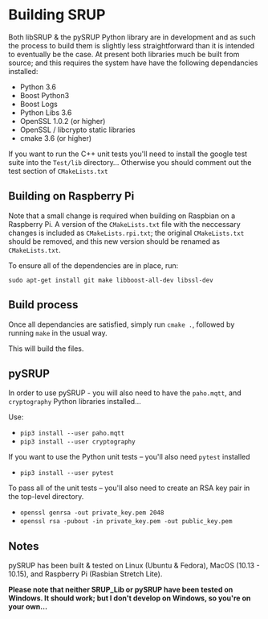 # Building SRUP

Both libSRUP & the pySRUP Python library are in development and as such the process to build them is slightly less straightforward than it is intended to eventually be the case. At present both libraries much be built from source; and this requires the system have have the following dependancies installed:

* Python 3.6
* Boost Python3
* Boost Logs
* Python Libs 3.6
* OpenSSL 1.0.2 (or higher)
* OpenSSL / libcrypto static libraries
* cmake 3.6 (or higher)


If you want to run the C++ unit tests you'll need to install the google test suite into the `Test/lib` directory…  Otherwise you should comment out the test section of `CMakeLists.txt`

## Building on Raspberry Pi

Note that a small change is required when building on Raspbian on a Raspberry Pi. A version of the `CMakeLists.txt` file with the neccessary changes is included as `CMakeLists.rpi.txt`; the original `CMakeLists.txt` should be removed, and this new version should be renamed as `CMakeLists.txt`.

To ensure all of the dependencies are in place, run:

`sudo apt-get install git make libboost-all-dev libssl-dev`


## Build process

Once all dependancies are satisfied, simply run `cmake .`, followed by running `make` in the usual way.

This will build the files.

## pySRUP

In order to use pySRUP - you will also need to have the `paho.mqtt`, and `cryptography` Python libraries installed...

Use:

* `pip3 install --user paho.mqtt` 
* `pip3 install --user cryptography`

If you want to use the Python unit tests – you'll also need `pytest` installed

* `pip3 install --user pytest`

To pass all of the unit tests – you'll also need to create an RSA key pair in the top-level directory.

* `openssl genrsa -out private_key.pem 2048`
* `openssl rsa -pubout -in private_key.pem -out public_key.pem`

## Notes

pySRUP has been built & tested on Linux (Ubuntu & Fedora), MacOS (10.13 - 10.15), and Raspberry Pi (Rasbian Stretch Lite).

**Please note that neither SRUP_Lib or pySRUP have been tested on Windows. It should work; but I don't develop on Windows, so you're on your own…**

